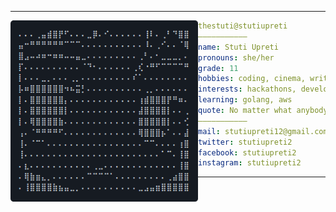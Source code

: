 <hr>

<img align="left" src="ascii.png" width="300" /> 

```yaml
thestuti@stutiupreti
———————————
name: Stuti Upreti
pronouns: she/her
grade: 11
hobbies: coding, cinema, writing, music, books
interests: hackathons, development, cybersecurity, science, open source
learning: golang, aws
quote: No matter what anybody tells you, words and ideas can change the world.
———————————
mail: stutiupreti12@gmail.com
twitter: stutiupreti2
facebook: stutiupreti2
instagram: stutiupreti2
```

<hr>
